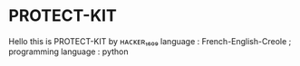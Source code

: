 # PROTECT-KIT
Hello this is PROTECT-KIT by ʜᴀᴄᴋᴇʀ₁₆₀₉ language : French-English-Creole  ; programming language : python  
